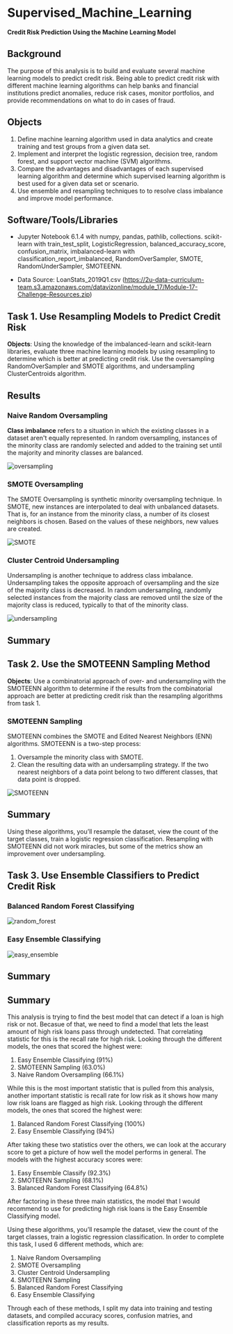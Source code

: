 # Supervised_Machine_Learning
**Credit Risk Prediction Using  the Machine Learning Model**

## Background
The purpose of this analysis is to build and evaluate several machine
learning models to predict credit risk. Being able to predict credit risk with different machine learning algorithms can help banks and financial institutions predict anomalies, reduce risk cases, monitor portfolios, and provide recommendations on what to do in cases of fraud. 


## Objects
1. Define machine learning algorithm used in data analytics and create training and test groups from a given data set.
2. Implement and interpret the logistic regression, decision tree, random forest, and support vector machine (SVM) algorithms.
3. Compare the advantages and disadvantages of each supervised learning
algorithm and determine which supervised learning algorithm is best
used for a given data set or scenario.
4. Use ensemble and resampling techniques to to resolve class imbalance and improve model performance.


## Software/Tools/Libraries
* Jupyter Notebook 6.1.4 with numpy, pandas, pathlib, collections.   scikit-learn with train_test_split, LogisticRegression, balanced_accuracy_score, confusion_matrix,
imbalanced-learn with classification_report_imbalanced,  RandomOverSampler, SMOTE, RandomUnderSampler, SMOTEENN.

* Data Source: 
LoanStats_2019Q1.csv (https://2u-data-curriculum-team.s3.amazonaws.com/datavizonline/module_17/Module-17-Challenge-Resources.zip)



## Task 1. Use Resampling Models to Predict Credit Risk

**Objects**: Using the knowledge of the imbalanced-learn and scikit-learn libraries, evaluate three machine learning models by using resampling to determine which is better at predicting credit risk. Use the oversampling RandomOverSampler and SMOTE algorithms, and  undersampling ClusterCentroids algorithm. 

## Results

### Naive Random Oversampling
**Class imbalance** refers to a situation in which the existing classes in a dataset aren't equally represented. In random oversampling, instances of the minority class are randomly selected and added to the training set until the majority and minority classes are balanced.

![oversampling](images/Random_overSampling.png)

### SMOTE Oversampling
The SMOTE Oversampling is synthetic minority oversampling technique. In SMOTE, new instances are interpolated to deal with unbalanced datasets. That is, for an instance from the minority class, a number of its closest neighbors is chosen. Based on the values of these neighbors, new values are created.

![SMOTE](images/SMOTE_oversampling.png)

### Cluster Centroid Undersampling
Undersampling is another technique to address class imbalance. Undersampling takes the opposite approach of oversampling and the size of the majority class is decreased. In random undersampling, randomly selected instances from the majority class are removed until the size of the majority class is reduced, typically to that of the minority class.

![undersampling](images/RandomUnderSampling.png)

## Summary




## Task 2. Use the SMOTEENN Sampling Method

**Objects**: Use a combinatorial approach of over- and undersampling with the SMOTEENN algorithm to determine if the results from the combinatorial approach are better at predicting credit risk than the resampling algorithms from task 1.

### SMOTEENN Sampling
SMOTEENN combines the SMOTE and Edited Nearest Neighbors (ENN) algorithms. SMOTEENN is a two-step process:
1. Oversample the minority class with SMOTE.
2. Clean the resulting data with an undersampling strategy. If the two
nearest neighbors of a data point belong to two different classes, that
data point is dropped.

![SMOTEENN](images/SMOTEENN_combination_sampling.png)

## Summary

Using these algorithms, you’ll resample the dataset, view the count of the target classes, train a logistic regression classification. 
Resampling with SMOTEENN did not work miracles, but some of the metrics show an improvement over undersampling.


## Task 3. Use Ensemble Classifiers to Predict Credit Risk


### Balanced Random Forest Classifying


![random_forest](images/BalancedRandomForestClassifier.png)

### Easy Ensemble Classifying

![easy_ensemble](images/EasyEnsembleClassifier.png)

## Summary





## Summary

This analysis is trying to find the best model that can detect if a loan is high risk or not. Becasue of that, we need to find a model that lets the least amount of high risk loans pass through undetected. That correlating statistic for this is the recall rate for high risk. Looking through the different models, the ones that scored the highest were:

1. Easy Ensemble Classifying (91%)
2. SMOTEENN Sampling (63.0%)
3. Naive Random Oversampling (66.1%)

While this is the most important statistic that is pulled from this analysis, another important statistic is recall rate for low risk as it shows how many low risk loans are flagged as high risk. Looking through the different models, the ones that scored the highest were:

1. Balanced Random Forest Classifying (100%)
2. Easy Ensemble Classifying (94%)

After taking these two statistics over the others, we can look at the accurary score to get a picture of how well the model performs in general. The models with the highest accuracy scores were:

1. Easy Ensemble Classify (92.3%)
2. SMOTEENN Sampling (68.1%)
3. Balanced Random Forest Classifying (64.8%)

After factoring in these three main statistics, the model that I would recommend to use for predicting high risk loans is the Easy Ensemble Classifying model.



Using these algorithms, you’ll resample the dataset, view the count of the target classes, train a logistic regression classification. 
In order to complete this task, I used 6 different methods, which are:

1. Naive Random Oversampling
2. SMOTE Oversampling
3. Cluster Centroid Undersampling
4. SMOTEENN Sampling
5. Balanced Random Forest Classifying
6. Easy Ensemble Classifying

Through each of these methods, I split my data into training and testing datasets, and compiled accuracy scores, confusion matries, and classification reports as my results.
